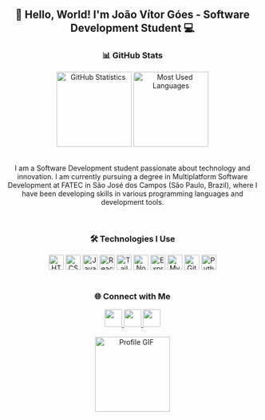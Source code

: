 <h2 align="center">👋 Hello, World! I'm João Vítor Góes - Software Development Student 💻</h2>

<h3 align="center">📊 GitHub Stats</h3>

<div align="center">
  <img 
    src="https://github-readme-stats.vercel.app/api?username=MagNumGomes&show_icons=true&count_private=true&theme=merko&locale=en&hide_border=false" 
    height="150" 
    alt="GitHub Statistics"
  />
  <img 
    src="https://github-readme-stats.vercel.app/api/top-langs?username=MagNumGomes&layout=compact&langs_count=6&theme=merko&hide_border=false&locale=en" 
    height="150" 
    alt="Most Used Languages"
  />
</div>

<br/>

<p align="center">
  I am a Software Development student passionate about technology and innovation. I am currently pursuing a degree in Multiplatform Software Development at FATEC in São José dos Campos (São Paulo, Brazil), where I have been developing skills in various programming languages and development tools.
</p>

<br/>

<h3 align="center">🛠 Technologies I Use</h3>

<div align="center">
  <img src="https://cdn.jsdelivr.net/gh/devicons/devicon/icons/html5/html5-original.svg" height="30" alt="HTML5" />
  <img src="https://cdn.jsdelivr.net/gh/devicons/devicon/icons/css3/css3-original.svg" height="30" alt="CSS3" />
  <img src="https://cdn.jsdelivr.net/gh/devicons/devicon/icons/javascript/javascript-original.svg" height="30" alt="JavaScript" />
  <img src="https://cdn.jsdelivr.net/gh/devicons/devicon/icons/react/react-original.svg" height="30" alt="React" />
  <img src="https://www.svgrepo.com/show/374118/tailwind.svg" height="30" alt="Tailwind CSS" />
  <img src="https://cdn.jsdelivr.net/gh/devicons/devicon/icons/nodejs/nodejs-original.svg" height="30" alt="Node.js" />
  <img src="https://cdn.jsdelivr.net/gh/devicons/devicon/icons/express/express-original.svg" height="30" alt="Express.js" />
  <img src="https://cdn.jsdelivr.net/gh/devicons/devicon/icons/mysql/mysql-original.svg" height="30" alt="MySQL" />
  <img src="https://cdn.jsdelivr.net/gh/devicons/devicon/icons/git/git-original.svg" height="30" alt="Git" />
  <img src="https://cdn.jsdelivr.net/gh/devicons/devicon/icons/python/python-original.svg" height="30" alt="Python" />
</div>

<br/>

<h3 align="center">🌐 Connect with Me</h3>

<div align="center">
  <a href="https://www.linkedin.com/in/joaovitorgoes" target="_blank">
    <img src="https://img.shields.io/badge/-LinkedIn-%230077B5?style=for-the-badge&logo=linkedin&logoColor=white" height="35" />
  </a>
  <a href="https://github.com/MagNumGomes" target="_blank">
    <img src="https://img.shields.io/badge/-GitHub-%23181717?style=for-the-badge&logo=github&logoColor=white" height="35" />
  </a>
  <a href="mailto:joaogg10@gmail.com">
    <img src="https://img.shields.io/badge/-Gmail-%23D14836?style=for-the-badge&logo=gmail&logoColor=white" height="35" />
  </a>
</div>

<br/>

<div align="center">
  <img 
    src="https://imgur.com/aJ7um4j.gif" 
    alt="Profile GIF" 
    height="150"
  />
</div>
